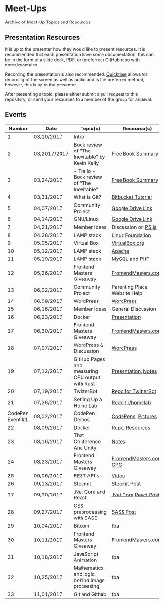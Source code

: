 # Meet-Ups

Archive of Meet-Up Topics and Resources

## Presentation Resources

It is up to the presenter how they would like to present resources. It is recommended that
each presentation have some documentation, this can be in the form of a slide deck, PDF, or 
(preferred) GitHub repo with notes/examples.

Recording the presentation is also recommended. [Quicktime](https://support.apple.com/quicktime) 
allows for recording of the screen as well as audio and is the preferred method, however, this 
is up to the presenter.

After presenting a topic, please either submit a pull request to this repository, or send your 
resources to a member of the group for archival.

## Events

| Number           | Date     | Topic(s)                                        | Resource(s)                                                                                                                                       |
|------------------|----------|-------------------------------------------------|---------------------------------------------------------------------------------------------------------------------------------------------------|
| 1                | 03/10/2017 | Intro                                           |                                                                                                                                                   |
| 2                | 03/2017/2017 | Book review of "The Inevitable" by Kevin Kelly  | [Free Book Summary](https://www.acast.com/onbooks/book-summary-the-inevitable-by-kevin-kelly)                                                     |
| 3                | 03/24/2017 | - Trello - Book review of "The Inevitable"      | [Free Book Summary](https://www.acast.com/onbooks/book-summary-the-inevitable-by-kevin-kelly)                                                     |
| 4                | 03/31/2017 | What is Git?                                    | [Bitbucket Tutorial](https://www.atlassian.com/git/tutorials/learn-git-with-bitbucket-cloud)                                                      |
| 5                | 04/07/2017 | Community Project                               | [Google Drive Link](https://drive.google.com/drive/folders/0B3ylsEsxGMCLNnBVZHpRTUxxWVE?usp=sharing)                                              |
| 6                | 04/14/2017 | GNU/Linux                                       | [Google Drive Link](https://drive.google.com/drive/folders/0B3ylsEsxGMCLNnBVZHpRTUxxWVE?usp=sharing)                                              |
| 7                | 04/21/2017 | Member Ideas                                    | Discussion on [P5.js](https://p5js.org/)                                                                                                          |
| 8                | 04/28/2017 | LAMP stack                                      | [Linux Foundation](https://www.linuxfoundation.org/)                                                                                              |
| 9                | 05/05/2017 | Virtual Box                                     | [VirtualBox.org](https://www.virtualbox.org/)                                                                                                     |
| 10               | 05/12/2017 | LAMP stack                                      | [Apache](https://www.apache.org/)                                                                                                                 |
| 11               | 05/19/2017 | LAMP stack                                      | [MySQL](https://www.mysql.com/) and [PHP](http://php.net/)                                                                                        |
| 12               | 05/26/2017 | Frontend Masters Giveaway                       | [FrontendMasters.com](https://frontendmasters.com/)                                                                                               |
| 13               | 06/02/2017 | Community Project                               | Parenting Place Website Help                                                                                                                      |
| 14               | 06/09/2017 | WordPress                                       | [WordPress](https://wordpress.org/)                                                                                                               |
| 15               | 06/16/2017 | Member Ideas                                    | General Discussion                                                                                                                               |
| 16               | 06/23/2017 | Docker                                          | [Presentation](https://prezi.com/view/tAGZ4zpatsQEdpQLkKZj/)                                                                                      |
| 17               | 06/30/2017 | Frontend Masters Giveaway                       | [FrontendMasters.com](https://frontendmasters.com/)                                                                                               |
| 18               | 07/07/2017 | WordPress & Discussion                          | [WordPress](https://wordpress.org/)                                                                                                               |
| 19               | 07/12/2017 | GitHub Pages and measuring CPU output with Rust | [Presentation](https://evanwill.github.io/go-go-ghpages/), [Notes](http://humhub.laxdev.tech/index.php?r=content%2Fperma&id=393)            |
| 20               | 07/19/2017 | TwitterBot                     | [Repo for TwitterBot](https://laxdevtech.github.io/twitterbot/)                                                                                   |
| 21               | 07/26/2017 | Setting Up a Home Lab                           | [Reddit r/homelab](https://www.reddit.com/r/homelab/)                                                                                                       |
| CodePen Event #1 | 08/02/2017 | CodePen Demos                              | [CodePens](https://codepen.io/collection/XLxGdj/), [Pictures](https://drive.google.com/drive/folders/0B3ylsEsxGMCLZ1NESjZoTU16aEk?usp=sharing) |
| 22               | 08/09/2017 | Docker                                          | [Repo](https://github.com/Fluidbyte/Docker-Tutorial), [Resources](https://github.com/veggiemonk/awesome-docker)                                   |
| 23               | 08/16/2017 | That Conference And Unity                       | [Notes](http://humhub.laxdev.tech/index.php?r=content%2Fperma&id=633)                                                                             |
| 24               | 08/23/2017 | Frontend Masters Giveaway                       | [FrontendMasters.com](https://frontendmasters.com/), [GPG](https://steemit.com/crypto/@matthewdavid/the-crypto-lifestyle-encrypt-files-with-gpg)  |
| 25               | 09/06/2017 | REST API's                                      | [Video](https://www.youtube.com/watch?v=hukhrG1H8oc&feature=youtu.be)                                                                          |
| 26               | 09/13/2017 | Steemit                                         | [Steemit Post](https://steemit.com/steemit/@matthewdavid/i-m-giving-a-talk-about-steemit-this-evening)                                            |
| 27               | 09/20/2017 | .Net Core and React                             | [.Net Core](https://dotnet.github.io/) [React Post](https://steemit.com/reactjs/@fluidbyte/a-no-bs-dive-into-reactjs)                           |
| 28               | 09/27/2017 | CSS preprocessing with SASS                     | [SASS Post](https://steemit.com/webdesign/@harps116/css-superpowers-with-sass)                                                                    |
| 29               | 10/04/2017 | Bitcoin                                         | tba                                                                                                                                                |
| 30               | 10/11/2017| Frontend Masters Giveaway       |              [FrontendMasters.com](https://frontendmasters.com/)                                                                                                                               |
| 31     | 10/18/2017 | JavaScript Animation                                      | tba             |
| 32     | 10/25/2017 | Mathematics and logic behind image processing             | tba             |
| 33     | 11/01/2017 | Git and Github                                            | tba             |
